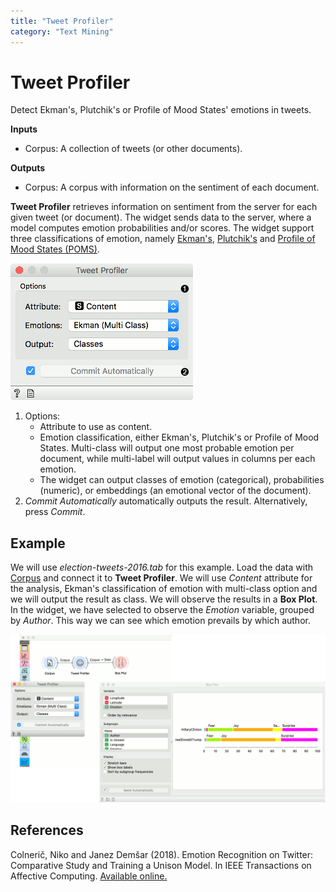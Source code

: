 ```yaml
---
title: "Tweet Profiler"
category: "Text Mining"
---
```

Tweet Profiler
==============

Detect Ekman's, Plutchik's or Profile of Mood States' emotions in tweets.

**Inputs**

- Corpus: A collection of tweets (or other documents).

**Outputs**

- Corpus: A corpus with information on the sentiment of each document.

**Tweet Profiler** retrieves information on sentiment from the server for each given tweet (or document). The widget sends data to the server, where a model computes emotion probabilities and/or scores. The widget support three classifications of emotion, namely [Ekman's](https://en.wikipedia.org/wiki/Paul_Ekman), [Plutchik's](https://en.wikipedia.org/wiki/Robert_Plutchik) and [Profile of Mood States (POMS)](https://en.wikipedia.org/wiki/Profile_of_mood_states).

![](/widget-catalog/text-mining/images/Tweet-Profiler-stamped.png)

1. Options:
   - Attribute to use as content.
   - Emotion classification, either Ekman's, Plutchik's or Profile of Mood States. Multi-class will output one most probable emotion per document, while multi-label will output values in columns per each emotion.
   - The widget can output classes of emotion (categorical), probabilities (numeric), or embeddings (an emotional vector of the document).
2. *Commit Automatically* automatically outputs the result. Alternatively, press *Commit*.

Example
-------

We will use *election-tweets-2016.tab* for this example. Load the data with [Corpus](/widget-catalog/text-mining/corpus-widget) and connect it to **Tweet Profiler**. We will use *Content* attribute for the analysis, Ekman's classification of emotion with multi-class option and we will output the result as class. We will observe the results in a **Box Plot**. In the widget, we have selected to observe the *Emotion* variable, grouped by *Author*. This way we can see which emotion prevails by which author.

![](/widget-catalog/text-mining/images/Tweet-Profiler-Example.png)

References
----------

Colnerič, Niko and Janez Demšar (2018). Emotion Recognition on Twitter: Comparative Study and Training a Unison Model. In IEEE Transactions on Affective Computing. [Available online.](https://ieeexplore.ieee.org/stamp/stamp.jsp?tp=&arnumber=8295234)
